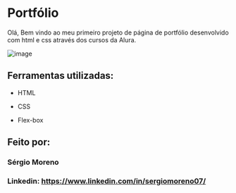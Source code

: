 # Portfólio

Olá, Bem vindo ao meu primeiro projeto de página de portfólio desenvolvido com html e css através dos cursos da Alura.

![image](https://github.com/sergiomoreno07/portfolio-aula/assets/64672745/58cc2397-7cfd-4fe3-9a79-ac8e9a54d0ec)

## Ferramentas utilizadas:

* HTML

* CSS

* Flex-box

## Feito por:

### Sérgio Moreno

### Linkedin: https://www.linkedin.com/in/sergiomoreno07/
